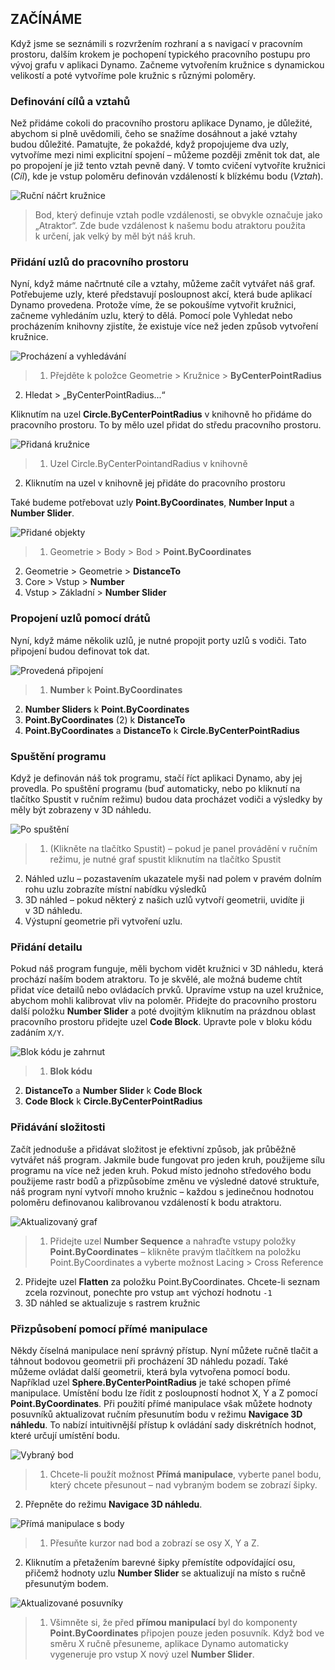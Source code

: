 

## ZAČÍNÁME

Když jsme se seznámili s rozvržením rozhraní a s navigací v pracovním prostoru, dalším krokem je pochopení typického pracovního postupu pro vývoj grafu v aplikaci Dynamo. Začneme vytvořením kružnice s dynamickou velikostí a poté vytvoříme pole kružnic s různými poloměry.

### Definování cílů a vztahů

Než přidáme cokoli do pracovního prostoru aplikace Dynamo, je důležité, abychom si plně uvědomili, čeho se snažíme dosáhnout a jaké vztahy budou důležité. Pamatujte, že pokaždé, když propojujeme dva uzly, vytvoříme mezi nimi explicitní spojení – můžeme později změnit tok dat, ale po propojení je již tento vztah pevně daný. V tomto cvičení vytvoříte kružnici (*Cíl*), kde je vstup poloměru definován vzdáleností k blízkému bodu (*Vztah*).

![Ruční náčrt kružnice](images/2-4/00-Hand-Sketch-of-Circle.png)

> Bod, který definuje vztah podle vzdálenosti, se obvykle označuje jako „Atraktor“. Zde bude vzdálenost k našemu bodu atraktoru použita k určení, jak velký by měl být náš kruh.

### Přidání uzlů do pracovního prostoru

Nyní, když máme načrtnuté cíle a vztahy, můžeme začít vytvářet náš graf. Potřebujeme uzly, které představují posloupnost akcí, která bude aplikací Dynamo provedena. Protože víme, že se pokoušíme vytvořit kružnici, začneme vyhledáním uzlu, který to dělá. Pomocí pole Vyhledat nebo procházením knihovny zjistíte, že existuje více než jeden způsob vytvoření kružnice.

![Procházení a vyhledávání](images/2-4/01-BrowseAndSearch.png)

> 1. Přejděte k položce Geometrie > Kružnice > **ByCenterPointRadius**
2. Hledat > „ByCenterPointRadius...“

Kliknutím na uzel **Circle.ByCenterPointRadius** v knihovně ho přidáme do pracovního prostoru. To by mělo uzel přidat do středu pracovního prostoru.

![Přidaná kružnice](images/2-4/02-CircleAdded.png)

> 1. Uzel Circle.ByCenterPointandRadius v knihovně
2. Kliknutím na uzel v knihovně jej přidáte do pracovního prostoru

Také budeme potřebovat uzly **Point.ByCoordinates**, **Number Input** a **Number Slider**.

![Přidané objekty](images/2-4/03-NodesAdded.png)

> 1. Geometrie > Body > Bod > **Point.ByCoordinates**
2. Geometrie > Geometrie > **DistanceTo**
3. Core > Vstup > **Number**
4. Vstup > Základní > **Number Slider**

### Propojení uzlů pomocí drátů

Nyní, když máme několik uzlů, je nutné propojit porty uzlů s vodiči. Tato připojení budou definovat tok dat.

![Provedená připojení](images/2-4/04-NodesConnected.png)

> 1. **Number** k **Point.ByCoordinates**
2. **Number Sliders** k **Point.ByCoordinates**
3. **Point.ByCoordinates** (2) k **DistanceTo**
4. **Point.ByCoordinates** a **DistanceTo** k **Circle.ByCenterPointRadius**

### Spuštění programu

Když je definován náš tok programu, stačí říct aplikaci Dynamo, aby jej provedla. Po spuštění programu (buď automaticky, nebo po kliknutí na tlačítko Spustit v ručním režimu) budou data procházet vodiči a výsledky by měly být zobrazeny v 3D náhledu.

![Po spuštění](images/2-4/05-GraphExecuted.png)

> 1. (Klikněte na tlačítko Spustit) – pokud je panel provádění v ručním režimu, je nutné graf spustit kliknutím na tlačítko Spustit
2. Náhled uzlu – pozastavením ukazatele myši nad polem v pravém dolním rohu uzlu zobrazíte místní nabídku výsledků
3. 3D náhled – pokud některý z našich uzlů vytvoří geometrii, uvidíte ji v 3D náhledu.
4. Výstupní geometrie při vytvoření uzlu.

### Přidání detailu

Pokud náš program funguje, měli bychom vidět kružnici v 3D náhledu, která prochází naším bodem atraktoru. To je skvělé, ale možná budeme chtít přidat více detailů nebo ovládacích prvků. Upravíme vstup na uzel kružnice, abychom mohli kalibrovat vliv na poloměr. Přidejte do pracovního prostoru další položku **Number Slider** a poté dvojitým kliknutím na prázdnou oblast pracovního prostoru přidejte uzel **Code Block**. Upravte pole v bloku kódu zadáním ```X/Y```.

![Blok kódu je zahrnut](images/2-4/06-CodeBlock.png)

> 1. **Blok kódu**
2. **DistanceTo** a **Number Slider** k **Code Block**
3. **Code Block** k **Circle.ByCenterPointRadius**

### Přidávání složitosti

Začít jednoduše a přidávat složitost je efektivní způsob, jak průběžně vytvářet náš program. Jakmile bude fungovat pro jeden kruh, použijeme sílu programu na více než jeden kruh. Pokud místo jednoho středového bodu použijeme rastr bodů a přizpůsobíme změnu ve výsledné datové struktuře, náš program nyní vytvoří mnoho kružnic – každou s jedinečnou hodnotou poloměru definovanou kalibrovanou vzdáleností k bodu atraktoru.

![Aktualizovaný graf](images/2-4/07-AddingComplexity.png)

> 1. Přidejte uzel **Number Sequence** a nahraďte vstupy položky **Point.ByCoordinates** – klikněte pravým tlačítkem na položku Point.ByCoordinates a vyberte možnost Lacing > Cross Reference
2. Přidejte uzel **Flatten** za položku Point.ByCoordinates. Chcete-li seznam zcela rozvinout, ponechte pro vstup ```amt``` výchozí hodnotu ```-1```
3. 3D náhled se aktualizuje s rastrem kružnic

### Přizpůsobení pomocí přímé manipulace

Někdy číselná manipulace není správný přístup. Nyní můžete ručně tlačit a táhnout bodovou geometrii při procházení 3D náhledu pozadí. Také můžeme ovládat další geometrii, která byla vytvořena pomocí bodu. Například uzel **Sphere.ByCenterPointRadius** je také schopen přímé manipulace. Umístění bodu lze řídit z posloupností hodnot X, Y a Z pomocí **Point.ByCoordinates**. Při použití přímé manipulace však můžete hodnoty posuvníků aktualizovat ručním přesunutím bodu v režimu **Navigace 3D náhledu**. To nabízí intuitivnější přístup k ovládání sady diskrétních hodnot, které určují umístění bodu.

![Vybraný bod](images/2-4/08-SelectedPoint.png)

> 1. Chcete-li použít možnost **Přímá manipulace**, vyberte panel bodu, který chcete přesunout – nad vybraným bodem se zobrazí šipky.
2. Přepněte do režimu **Navigace 3D náhledu**.

![Přímá manipulace s body](images/2-4/09-DirectPointManipulation.png)

> 1. Přesuňte kurzor nad bod a zobrazí se osy X, Y a Z.
2. Kliknutím a přetažením barevné šipky přemístíte odpovídající osu, přičemž hodnoty uzlu **Number Slider** se aktualizují na místo s ručně přesunutým bodem.

![Aktualizované posuvníky](images/2-4/10-UpdatedSliders.png)

> 1. Všimněte si, že před **přímou manipulací** byl do komponenty **Point.ByCoordinates** připojen pouze jeden posuvník. Když bod ve směru X ručně přesuneme, aplikace Dynamo automaticky vygeneruje pro vstup X nový uzel **Number Slider**.

